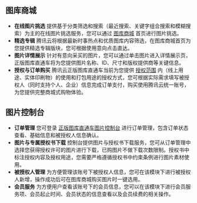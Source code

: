 ## 图库商城
- **在线图片挑选**
提供基于分类筛选和搜索（最近搜索、关键字组合搜索和模糊搜索）为主的在线图片挑选服务，您可以通过 [图库商城](https://pic.cloud.tencent.com/) 首页进行图片挑选。
- **精选专辑**
腾讯云将根据最新时事热点和优质图库内容筛选，在图库商城首页为您提供精选专辑版块，您可根据使用意向点击直达。
- **图片详情展示**
针对有意向采买的图片，您可以通过单击图片进入详情展示页，正版图库直通车将为您提供图片名称、ID、尺寸和版权提供商等关键信息。
- **授权与订单购买**
腾讯云正版图库直通车当前为您提供 [授权范围](https://cloud.tencent.com/document/product/1181/43361) 内（线上用途、实体印刷物）的使用和打包用途的授权方式，您可根据实际需求填写被授权人（同时支持个人、企业）信息完成订单支付，购买使用腾讯云统一账号，为您提供完整商城式购物体验。


## 图片控制台
- **订单管理**
您可登录 [正版图库直通车图片控制台](https://console.cloud.tencent.com/ape/order) 进行订单管理，包含订单状态查看、基础信息和被授权人信息确认。
- **图片与专属授权书下载**
控制台提供图片与授权书下载服务，您可从订单管理中选择您获得授权许可的图片进行下载，已购图片不做下载次数限制。授权书中标注授权内容及授权用途，您需要严格遵循授权书中约束条例进行图片素材使用。
- **被授权人管理**
为方便管理该账号下被授权人信息，您可在该模块下进行被授权人新增，操作成功后可在图库商城购买图片时一键选用。
- **会员服务**
为方便用户查看该账号下的会员信息，您可以在该模块下进行会员服务项、会员起止时间、会员状态的信息查看以及会员续费的相关操作。
 
